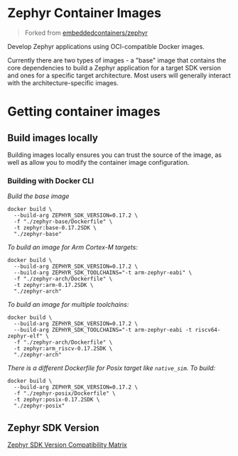 # Zephyr Container Images

> Forked from [embeddedcontainers/zephyr](https://github.com/embeddedcontainers/zephyr)

Develop Zephyr applications using OCI-compatible Docker images.

Currently there are two types of images - a "base" image that contains the core dependencies to build a Zephyr application for a target SDK version and ones for a specific target architecture. Most users will generally interact with the architecture-specific images.

# Getting container images

## Build images locally

Building images locally ensures you can trust the source of the image, as well as allow you to modify the container image configuration.

### Building with Docker CLI

_Build the base image_

```
docker build \
  --build-arg ZEPHYR_SDK_VERSION=0.17.2 \
  -f "./zephyr-base/Dockerfile" \
  -t zephyr:base-0.17.2SDK \
  "./zephyr-base"
```

_To build an image for Arm Cortex-M targets:_


```
docker build \
  --build-arg ZEPHYR_SDK_VERSION=0.17.2 \
  --build-arg ZEPHYR_SDK_TOOLCHAINS="-t arm-zephyr-eabi" \
  -f "./zephyr-arch/Dockerfile" \
  -t zephyr:arm-0.17.2SDK \
  "./zephyr-arch"
```

_To build an image for multiple toolchains:_

```
docker build \
  --build-arg ZEPHYR_SDK_VERSION=0.17.2 \
  --build-arg ZEPHYR_SDK_TOOLCHAINS="-t arm-zephyr-eabi -t riscv64-zephyr-elf" \
  -f "./zephyr-arch/Dockerfile" \
  -t zephyr:arm_riscv-0.17.2SDK \
  "./zephyr-arch"
```

_There is a different Dockerfile for Posix target like `native_sim`. To build:_

```
docker build \
  --build-arg ZEPHYR_SDK_VERSION=0.17.2 \
  -f "./zephyr-posix/Dockerfile" \
  -t zephyr:posix-0.17.2SDK \
  "./zephyr-posix"
```

## Zephyr SDK Version

[Zephyr SDK Version Compatibility Matrix](https://github.com/zephyrproject-rtos/sdk-ng/wiki/Zephyr-SDK-Version-Compatibility-Matrix)
